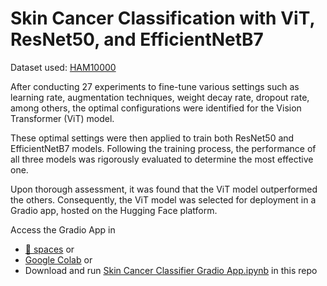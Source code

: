 # Skin Cancer Classification with ViT, ResNet50, and EfficientNetB7

Dataset used: [HAM10000](https://dataverse.harvard.edu/dataset.xhtml?persistentId=doi:10.7910/DVN/DBW86T)

After conducting 27 experiments to fine-tune various settings such as learning rate, augmentation techniques, weight decay rate, dropout rate, among others, the optimal configurations were identified for the Vision Transformer (ViT) model.

These optimal settings were then applied to train both ResNet50 and EfficientNetB7 models. Following the training process, the performance of all three models was rigorously evaluated to determine the most effective one.

Upon thorough assessment, it was found that the ViT model outperformed the others. Consequently, the ViT model was selected for deployment in a Gradio app, hosted on the Hugging Face platform.

Access the Gradio App in 
- [🤗 spaces](https://huggingface.co/spaces/sharren/skin-classification) or
- [Google Colab](https://colab.research.google.com/drive/1xRMiu9KqZvdnwdIZ_NYszRbgAt4I7-as?usp=sharing) or
- Download and run [Skin Cancer Classifier Gradio App.ipynb](https://github.com/tangsharren/imageClassifier-ham10000/blob/main/Skin%20Cancer%20Classifier%20Gradio%20App.ipynb) in this repo 

